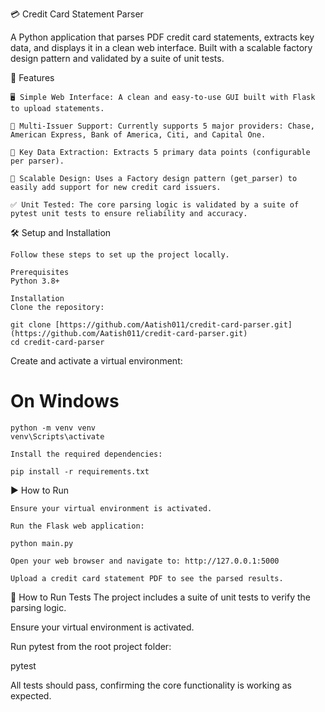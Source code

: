 💳 Credit Card Statement Parser

A Python application that parses PDF credit card statements, extracts key data, and displays it in a clean web interface. Built with a scalable factory design pattern and validated by a suite of unit tests.


🚀 Features

    🖥️ Simple Web Interface: A clean and easy-to-use GUI built with Flask to upload statements.

    🏦 Multi-Issuer Support: Currently supports 5 major providers: Chase, American Express, Bank of America, Citi, and Capital One.

    🔑 Key Data Extraction: Extracts 5 primary data points (configurable per parser).

    🧩 Scalable Design: Uses a Factory design pattern (get_parser) to easily add support for new credit card issuers.

    ✅ Unit Tested: The core parsing logic is validated by a suite of pytest unit tests to ensure reliability and accuracy.
  
🛠️ Setup and Installation

    Follow these steps to set up the project locally.

    Prerequisites
    Python 3.8+

    Installation
    Clone the repository:

    git clone [https://github.com/Aatish011/credit-card-parser.git](https://github.com/Aatish011/credit-card-parser.git)
    cd credit-card-parser

Create and activate a virtual environment:

# On Windows
    python -m venv venv
    venv\Scripts\activate

    Install the required dependencies:

    pip install -r requirements.txt

▶️ How to Run

    Ensure your virtual environment is activated.

    Run the Flask web application:

    python main.py

    Open your web browser and navigate to: http://127.0.0.1:5000

    Upload a credit card statement PDF to see the parsed results.

🧪 How to Run Tests
The project includes a suite of unit tests to verify the parsing logic.

Ensure your virtual environment is activated.

Run pytest from the root project folder:

pytest

All tests should pass, confirming the core functionality is working as expected.
